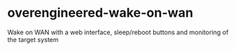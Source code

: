 # overengineered-wake-on-wan
 Wake on WAN with a web interface, sleep/reboot buttons and monitoring of the target system
